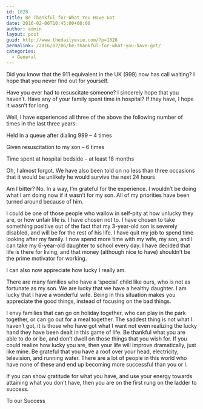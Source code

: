 ```yaml
---
id: 1828
title: Be Thankful for What You Have Got
date: 2016-02-06T10:45:00+00:00
author: admin
layout: post
guid: http://www.thedailyevie.com/?p=1828
permalink: /2016/02/06/be-thankful-for-what-you-have-got/
categories:
  - General
---
```

Did you know that the 911 equivalent in the UK (999) now has call waiting? I hope that you never find out for yourself.

Have you ever had to resuscitate someone? I sincerely hope that you haven’t. Have any of your family spent time in hospital? If they have, I hope it wasn’t for long.

Well, I have experienced all three of the above the following number of times in the last three years:

Held in a queue after dialing 999 &#8211; 4 times
  
Given resuscitation to my son &#8211; 6 times
  
Time spent at hospital bedside &#8211; at least 18 months

Oh, I almost forgot. We have also been told on no less than three occasions that it would be unlikely he would survive the next 24 hours

Am I bitter? No. In a way, I’m grateful for the experience. I wouldn’t be doing what I am doing now if it wasn’t for my son. All of my priorities have been turned around because of him. 

I could be one of those people who wallow in self-pity at how unlucky they are, or how unfair life is. I have chosen not to. I have chosen to take something positive out of the fact that my 3-year-old son is severely disabled, and will be for the rest of his life. I have quit my job to spend time looking after my family. I now spend more time with my wife, my son, and I can take my 6-year-old daughter to school every day. I have decided that life is there for living, and that money (although nice to have) shouldn’t be the prime motivator for working. 

I can also now appreciate how lucky I really am.

There are many families who have a ‘special’ child like ours, who is not as fortunate as my son. We are lucky that we have a healthy daughter. I am lucky that I have a wonderful wife. Being in this situation makes you appreciate the good things, instead of focusing on the bad things.

I envy families that can go on holiday together, who can play in the park together, or can go out for a meal together. The saddest thing is not what I haven’t got, it is those who have got what I want not even realizing the lucky hand they have been dealt in this game of life. Be thankful what you are able to do or be, and don’t dwell on those things that you wish for. If you could realize how lucky you are, then your life will improve dramatically, just like mine. Be grateful that you have a roof over your head, electricity, television, and running water. There are a lot of people in this world who have none of these and end up becoming more successful than you or I. 

If you can show gratitude for what you have, and use your energy towards attaining what you don’t have, then you are on the first rung on the ladder to success.

To our Success